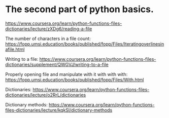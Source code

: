 # The second part of python basics.
[dynamic typing in python]: https://stackoverflow.com/questions/11328920/is-python-strongly-typed

https://www.coursera.org/learn/python-functions-files-dictionaries/lecture/zXDg6/reading-a-file

The number of characters in a file count: 
https://fopp.umsi.education/books/published/fopp/Files/Iteratingoverlinesinafile.html

Writing to a file:
https://www.coursera.org/learn/python-functions-files-dictionaries/supplement/QWGVJ/writing-to-a-file

Properly opening file and manipulate with it with with with:
https://fopp.umsi.education/books/published/fopp/Files/With.html

Dictionaries:
https://www.coursera.org/learn/python-functions-files-dictionaries/lecture/o2RrL/dictionaries

Dictionary methods:
https://www.coursera.org/learn/python-functions-files-dictionaries/lecture/kqkSl/dictionary-methods

